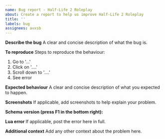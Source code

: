 ```yaml
---
name: Bug report - Half-Life 2 Roleplay
about: Create a report to help us improve Half-Life 2 Roleplay
title: ''
labels: bug
assignees: avxsb
---
```


**Describe the bug**
A clear and concise description of what the bug is.

**To reproduce**
Steps to reproduce the behaviour:
1. Go to '...'
2. Click on '....'
3. Scroll down to '....'
4. See error

**Expected behaviour**
A clear and concise description of what you expected to happen.

**Screenshots**
If applicable, add screenshots to help explain your problem.

**Schema version (press F1 in the bottom right):**

**Lua error**
If applicable, post the error here in full.

**Additional context**
Add any other context about the problem here.
